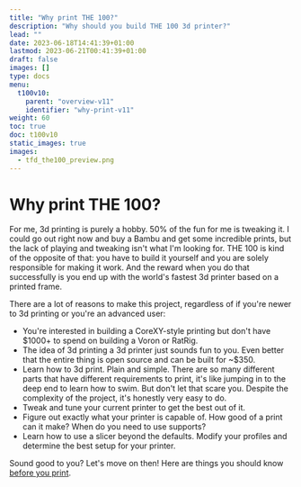 ```yaml
---
title: "Why print THE 100?"
description: "Why should you build THE 100 3d printer?"
lead: ""
date: 2023-06-18T14:41:39+01:00
lastmod: 2023-06-21T00:41:39+01:00
draft: false
images: []
type: docs
menu:
  t100v10:
    parent: "overview-v11"
    identifier: "why-print-v11"
weight: 60
toc: true
doc: t100v10
static_images: true
images: 
  - tfd_the100_preview.png
---
```

# Why print THE 100?
For me, 3d printing is purely a hobby. 50% of the fun for me is tweaking it. I could go out right now and buy a Bambu and get some incredible prints, but the lack of playing and tweaking isn't what I'm looking for. THE 100 is kind of the opposite of that: you have to build it yourself and you are solely responsible for making it work. And the reward when you do that successfully is you end up with the world's fastest 3d printer based on a printed frame. 

There are a lot of reasons to make this project, regardless of if you're newer to 3d printing or you're an advanced user:

  * You're interested in building a CoreXY-style printing but don't have $1000+ to spend on building a Voron or RatRig.
  * The idea of 3d printing a 3d printer just sounds fun to you. Even better that the entire thing is open source and can be built for ~$350.
  * Learn how to 3d print. Plain and simple. There are so many different parts that have different requirements to print, it's like jumping in to the deep end to learn how to swim. But don't let that scare you. Despite the complexity of the project, it's honestly very easy to do. 
  * Tweak and tune your current printer to get the best out of it.
  * Figure out exactly what your printer is capable of. How good of a print can it make? When do you need to use supports? 
  * Learn how to use a slicer beyond the defaults. Modify your profiles and determine the best setup for your printer.

Sound good to you? Let's move on then! Here are things you should know <a href="/the100/1.1/overview/before-you-print">before you print</a>.